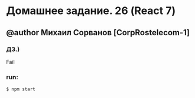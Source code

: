 # Домашнее задание. 26 (React 7)
 @author Михаил Сорванов [CorpRostelecom-1]
 ----
 ### ДЗ.) 
Fail


### run: 
```sh
$ npm start
```
